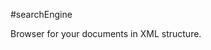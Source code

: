 #searchEngine

Browser for your documents in XML structure.

<page>
  <id>  </id>
  <title>  </title>
  <text>  </text>
</page>
